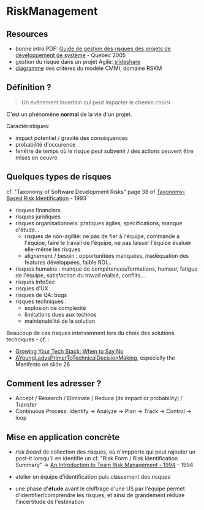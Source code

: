 RiskManagement
==============

## Resources

- bonne intro PDF: [Guide de gestion des risques des projets de développement de système](http://collections.banq.qc.ca/ark:/52327/bs53966) - Quebec 2005
- gestion du risque dans un projet Agile: [slideshare](https://fr.slideshare.net/bduplessis/risk-in-agilemanagement)
- [diagramme](http://nkerzazi.adilou.com/Ressources/cmmi/contents_fr_1_2/RSKM_Diagram.html) des critères du modèle CMMI, domaine RSKM


## Définition ?

> Un évênement incertain qui peut impacter le chemin choisi

C'est un phénomène **normal** de la vie d'un projet.

Caractéristiques:
- impact potentiel / gravité des conséquences
- probabilité d'occurence
- fenêtre de temps où le risque peut subvenir / des actions peuvent être mises en oeuvre


## Quelques types de risques

cf. "Taxonomy of Software Development Risks" page 38 of [Taxonomy-Based Risk Identification](https://resources.sei.cmu.edu/library/asset-view.cfm?assetid=11847) - 1993

- risques financiers
- risques juridiques
- risques organisationnels: pratiques agiles, spécifications, manque d'étude...
  * risques de non-agilité: ne pas de fier à l'équipe, commande à l'équipe, faire le travail de l'équipe, ne pas laisser l'équipe évaluer elle-même les risques
  * alignement / besoin : opportunitées manquées, inadéquation des features développées, faible ROI...
- risques humains : manque de compétences/formations, humeur, fatigue de l'équipe, satisfaction du travail réalisé, conflits...
- risques InfoSec
- risques d'UX
- risques de QA: bugs
- risques techniques :
  * explosion de complexité
  * limitations dues aux technos
  * maintenabilité de la solution

Beaucoup de ces risques interviennent lors du choix des solutions techniques - cf. :
- [Growing Your Tech Stack: When to Say No](https://blog.codeship.com/growing-tech-stack-say-no/)
- [AYoungLadysPrimerToTechnicalDecisionMaking](https://speakerdeck.com/charity/a-young-ladys-primer-to-technical-decision-making), especially the Manifesto on slide 26


## Comment les adresser ?

- Accept / Research / Eliminate / Reduce (its impact or probability) / Transfer
- Continuous Process: Identify -> Analyze -> Plan -> Track -> Control -> loop


## Mise en application concrète

- _risk board_ de collection des risques, où n'impporte qui peut rajouter un post-it lorsqu'il en identifie un
cf. "Risk Form / Risk Identification Summary" -> [An Introduction to Team Risk Management - 1994](https://resources.sei.cmu.edu/library/asset-view.cfm?assetID=12063) - 1994

- atelier en équipe d'identification puis classement des risques

- une phase d'**étude** avant le chiffrage d'une US par l'équipe permet d'identifier/comprendre les risques, et ainsi de grandement réduire l'incertitude de l'estimation
